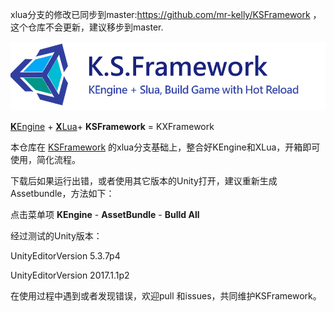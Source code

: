 xlua分支的修改已同步到master:https://github.com/mr-kelly/KSFramework ，这个仓库不会更新，建议移步到master.



![KSFramework](https://github.com/mr-kelly/KSFramework/blob/master/Docs/KSFramework-logo.png)

[**K**Engine](https://github.com/mr-kelly/KEngine) + [**X**Lua](https://github.com/Tencent/xLua)+ **KSFramework** = KXFramework

本仓库在 [KSFramework](https://github.com/mr-kelly/KSFramework) 的xlua分支基础上，整合好KEngine和XLua，开箱即可使用，简化流程。



下载后如果运行出错，或者使用其它版本的Unity打开，建议重新生成Assetbundle，方法如下：

点击菜单项 **KEngine** - **AssetBundle** - **Bulld All**



经过测试的Unity版本：

UnityEditorVersion  5.3.7p4

UnityEditorVersion  2017.1.1p2



在使用过程中遇到或者发现错误，欢迎pull 和issues，共同维护KSFramework。
